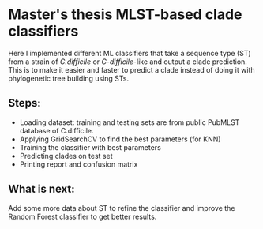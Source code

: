 # Master's thesis MLST-based clade classifiers

Here I implemented different ML classifiers that take a sequence type (ST) from a strain of *C.difficile* or *C-difficile*-like and output a clade prediction. This is to make it easier and faster to predict a clade instead of doing it with phylogenetic tree building using STs.

## Steps:
- Loading dataset: training and testing sets are from public PubMLST database of C.difficile.
- Applying GridSearchCV to find the best parameters (for KNN)
- Training the classifier with best parameters
- Predicting clades on test set
- Printing report and confusion matrix

## What is next:
Add some more data about ST to refine the classifier and improve the Random Forest classifier to get better results.
